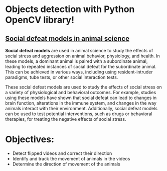 # Objects detection with Python OpenCV library!

## [Social defeat models in animal science](https://onlinelibrary.wiley.com/doi/full/10.1111/asj.12809)

**Social defeat models** are used in animal science to study the effects of social stress and aggression on animal behavior, physiology, and health. In these models, a dominant animal is paired with a subordinate animal, leading to repeated instances of social defeat for the subordinate animal. This can be achieved in various ways, including using resident-intruder paradigms, tube tests, or other social interaction tests.

These social defeat models are used to study the effects of social stress on a variety of physiological and behavioral outcomes. For example, studies using these models have shown that social defeat can lead to changes in brain function, alterations in the immune system, and changes in the way animals interact with their environment. Additionally, social defeat models can be used to test potential interventions, such as drugs or behavioral therapies, for treating the negative effects of social stress.

# Objectives:

- Detect flipped videos and correct their direction
- Identify and track the movement of animals in the videos
- Determine the direction of movement of the animals

